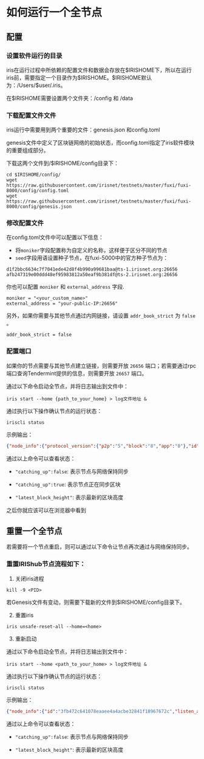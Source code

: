 # 如何运行一个全节点

## 配置

### 设置软件运行的目录

iris在运行过程中所依赖的配置文件和数据会存放在\$IRISHOME下，所以在运行iris前，需要指定一个目录作为\$IRISHOME。\$IRISHOME默认为：/Users/$user/.iris。

在\$IRISHOME需要设置两个文件夹：/config 和 /data

### 下载配置文件文件
iris运行中需要用到两个重要的文件：genesis.json 和config.toml

genesis文件中定义了区块链网络的初始状态，而config.toml指定了iris软件模块的重要组成部分。

下载这两个文件到/$IRISHOME/config目录下：

```
cd $IRISHOME/config/
wget https://raw.githubusercontent.com/irisnet/testnets/master/fuxi/fuxi-8000/config/config.toml
wget https://raw.githubusercontent.com/irisnet/testnets/master/fuxi/fuxi-8000/config/genesis.json
```
### 修改配置文件
在config.toml文件中可以配置以下信息：
* 将`moniker`字段配置称为自定义的名称，这样便于区分不同的节点
* `seed`字段用语设置种子节点，在fuxi-5000中的官方种子节点为：
```
d1f2bbc6634c7f7041ede42d8f4b990a99681baa@ts-1.irisnet.org:26656
afb247319e00ddd48ef95983812a50eaf9b381df@ts-2.irisnet.org:26656
```

你也可以配置 `moniker` 和 `external_address` 字段. 

```
moniker = "<your_custom_name>"
external_address = "your-public-IP:26656"
```


另外，如果你需要与其他节点通过内网链接，请设置 `addr_book_strict` 为 `false` 。

```
addr_book_strict = false
```
###  配置端口

如果你的节点需要与其他节点建立链接，则需要开放 `26656` 端口；若需要通过rpc端口查询Tendermint提供的信息，则需要开放 `26657` 端口。

通过以下命令启动全节点，并将日志输出到文件中：
```
iris start --home {path_to_your_home} > log文件地址 &
```
通过执行以下操作确认节点的运行状态：
```
iriscli status
```
示例输出：
```json
{"node_info":{"protocol_version":{"p2p":"5","block":"8","app":"0"},"id":"8fa36b85e98f986b70889da52b733fa925908947","listen_addr":"tcp://0.0.0.0:26656","network":"fuxi-8000","version":"0.27.3","channels":"4020212223303800","moniker":"test","other":{"tx_index":"on","rpc_address":"tcp://0.0.0.0:26657"}},"sync_info":{"latest_block_hash":"DF2F64D56863C5516586112B9A954DFB2257C65FF178267E75D85D160E5E0E2B","latest_app_hash":"","latest_block_height":"1","latest_block_time":"2019-01-23T03:42:17.268038878Z","catching_up":false},"validator_info":{"address":"7B9052D259643E5B9AF0BD481B843C89B27AACAA","pub_key":{"type":"tendermint/PubKeyEd25519","value":"Mt9WvNPDd8F4Dcq7lP+GFIhW0/K4jAt8nTq/ljut94E="},"voting_power":"100"}}
```
通过以上命令可以查看状态：

* `"catching_up":false`: 表示节点与网络保持同步

* `"catching_up":true`: 表示节点正在同步区块

* `"latest_block_height"`: 表示最新的区块高度


之后你就应该可以在浏览器中看到

## 重置一个全节点

若需要将一个节点重启，则可以通过以下命令让节点再次通过与网络保持同步。

### 重置IRIShub节点流程如下：

1. 关闭iris进程
```
kill -9 <PID>
```

若Genesis文件有变动，则需要下载新的文件到$IRISHOME/config目录下。

2. 重置iris
```
iris unsafe-reset-all --home=<home>
```

3. 重新启动

通过以下命令启动全节点，并将日志输出到文件中：
```
iris start --home <path_to_your_home> > log文件地址 &
```
通过执行以下操作确认节点的运行状态：
```
iriscli status
```
示例输出：
```json
{"node_info":{"id":"3fb472c641078eaaee4a4acbe32841f18967672c","listen_addr":"172.31.0.190:26656","network":"fuxi-5000","version":"0.22.6","channels":"4020212223303800","moniker":"name","other":["amino_version=0.10.1","p2p_version=0.5.0","consensus_version=v1/0.2.2","rpc_version=0.7.0/3","tx_index=on","rpc_addr=tcp://0.0.0.0:26657"]},"sync_info":{"latest_block_hash":"7B1168B2055B19F811773EEE56BB3C9ECB6F3B37","latest_app_hash":"B8F7F8BF18E3F1829CCDE26897DB905A51AF4372","latest_block_height":12567,"latest_block_time":"2018-08-25T11:33:13.164432273Z","catching_up":false},"validator_info":{"address":"CAF80DAEC0F4A7036DD2116B56F89B07F43A133E","pub_key":{"type":"AC26791624DE60","value":"Cl6Yq+gqZZY14QxrguOaZqAswPhluv7bDfcyQx2uSRc="},"voting_power":100}}
```
通过以上命令可以查看状态：

* `"catching_up":false`: 表示节点与网络保持同步

* `"latest_block_height"`: 表示最新的区块高度
